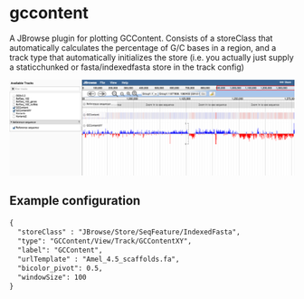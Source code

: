 # gccontent

A JBrowse plugin for plotting GCContent. Consists of a storeClass that
automatically calculates the percentage of G/C bases in a region, and a track
type that automatically initializes the store (i.e. you actually just supply a
staticchunked or fasta/indexedfasta store in the track config)


![](img/out.png)


## Example configuration

    {
      "storeClass" : "JBrowse/Store/SeqFeature/IndexedFasta",
      "type": "GCContent/View/Track/GCContentXY",
      "label": "GCContent",
      "urlTemplate" : "Amel_4.5_scaffolds.fa",
      "bicolor_pivot": 0.5,
      "windowSize": 100
    }
